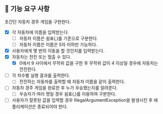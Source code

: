 ## 🚀 기능 요구 사항
초간단 자동차 경주 게임을 구현한다.

- [x] 각 자동차에 이름을 입력받는다.
  - [ ] 자동차 이름은 쉼표(,)를 기준으로 구분한다.
  - [ ] 자동차 이름은 이름은 5자 이하만 가능하다.
- [x] 사용자에게 몇 번의 이동을 할 것인지를 입력받는다.
- [x] 자동차는 전진 또는 멈출 수 있다.
  - [x] 0에서 9 사이에서 무작위 값을 구한 후 무작위 값이 4 이상일 경우에 자동차는 전진한다.
- [ ] 각 차수별 실행 결과를 출력한다.
  - [ ] 전진하는 자동차를 출력할 때 자동차 이름을 같이 출력한다.
- [ ] 자동차 경주 게임을 완료한 후 누가 우승했는지를 알려준다.
  - [ ] 우승자가 여러 명일 경우 쉼표(,)를 이용하여 구분한다.
- [ ] 사용자가 잘못된 값을 입력할 경우 IllegalArgumentException을 발생시킨 후 애플리케이션은 종료되어야 한다.
